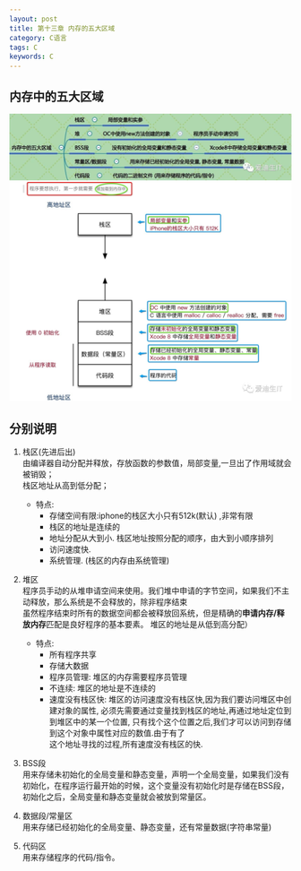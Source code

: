 ```yaml
---
layout: post
title: 第十三章 内存的五大区域
category: C语言
tags: C
keywords: C
---
```


## 内存中的五大区域
![](https://raw.githubusercontent.com/zhoghua123/imgsBed/master/五大区域1.jpg)
![](https://raw.githubusercontent.com/zhoghua123/imgsBed/master/五大区域2.jpg)

## 分别说明
1. 栈区(先进后出)   
由编译器自动分配并释放，存放函数的参数值，局部变量,一旦出了作用域就会被销毁；   
栈区地址从高到低分配；
    * 特点:
        * 存储空间有限:iphone的栈区大小只有512k(默认) ,非常有限
        * 栈区的地址是连续的
        * 地址分配从大到小. 栈区地址按照分配的顺序，由大到小顺序排列
        * 访问速度快.
        * 系统管理. (栈区的内存由系统管理)
2. 堆区   
程序员手动的从堆申请空间来使用。我们堆中申请的字节空间，如果我们不主动释放，那么系统是不会释放的，除非程序结束   
虽然程序结束时所有的数据空间都会被释放回系统，但是精确的**申请内存/释放内存**匹配是良好程序的基本要素。
堆区的地址是从低到高分配）
    * 特点:
        * 所有程序共享
        * 存储大数据
        * 程序员管理: 堆区的内存需要程序员管理
        * 不连续: 堆区的地址是不连续的
        * 速度没有栈区快: 堆区的访问速度没有栈区快,因为我们要访问堆区中创建对象的属性,
必须先需要通过变量找到栈区的地址,再通过地址定位到到堆区中的某一个位置,
只有找个这个位置之后,我们才可以访问到存储到这个对象中属性对应的数值.由于有了     
这个地址寻找的过程,所有速度没有栈区的快.
  
3. BSS段     
用来存储未初始化的全局变量和静态变量，声明一个全局变量，如果我们没有初始化，在程序运行最开始的时候，这个变量没有初始化时是存储在BSS段，初始化之后，全局变量和静态变量就会被放到常量区。
4. 数据段/常量区  
用来存储已经初始化的全局变量、静态变量，还有常量数据(字符串常量)
5. 代码区  
用来存储程序的代码/指令。


